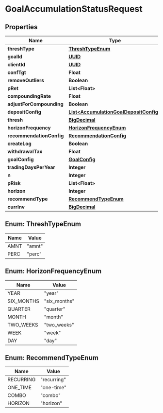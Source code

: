 
# GoalAccumulationStatusRequest

## Properties
Name | Type | Description | Notes
------------ | ------------- | ------------- | -------------
**threshType** | [**ThreshTypeEnum**](#ThreshTypeEnum) |  |  [optional]
**goalId** | [**UUID**](UUID.md) |  |  [optional]
**clientId** | [**UUID**](UUID.md) |  |  [optional]
**confTgt** | **Float** |  |  [optional]
**removeOutliers** | **Boolean** |  |  [optional]
**pRet** | **List&lt;Float&gt;** |  | 
**compoundingRate** | **Float** |  |  [optional]
**adjustForCompounding** | **Boolean** |  |  [optional]
**depositConfig** | [**List&lt;AccumulationGoalDepositConfig&gt;**](AccumulationGoalDepositConfig.md) |  |  [optional]
**thresh** | [**BigDecimal**](BigDecimal.md) |  |  [optional]
**horizonFrequency** | [**HorizonFrequencyEnum**](#HorizonFrequencyEnum) |  |  [optional]
**recommendationConfig** | [**RecommendationConfig**](RecommendationConfig.md) |  |  [optional]
**createLog** | **Boolean** |  |  [optional]
**withdrawalTax** | **Float** |  |  [optional]
**goalConfig** | [**GoalConfig**](GoalConfig.md) |  |  [optional]
**tradingDaysPerYear** | **Integer** |  |  [optional]
**n** | **Integer** |  |  [optional]
**pRisk** | **List&lt;Float&gt;** |  | 
**horizon** | **Integer** |  |  [optional]
**recommendType** | [**RecommendTypeEnum**](#RecommendTypeEnum) |  |  [optional]
**currInv** | [**BigDecimal**](BigDecimal.md) |  |  [optional]


<a name="ThreshTypeEnum"></a>
## Enum: ThreshTypeEnum
Name | Value
---- | -----
AMNT | &quot;amnt&quot;
PERC | &quot;perc&quot;


<a name="HorizonFrequencyEnum"></a>
## Enum: HorizonFrequencyEnum
Name | Value
---- | -----
YEAR | &quot;year&quot;
SIX_MONTHS | &quot;six_months&quot;
QUARTER | &quot;quarter&quot;
MONTH | &quot;month&quot;
TWO_WEEKS | &quot;two_weeks&quot;
WEEK | &quot;week&quot;
DAY | &quot;day&quot;


<a name="RecommendTypeEnum"></a>
## Enum: RecommendTypeEnum
Name | Value
---- | -----
RECURRING | &quot;recurring&quot;
ONE_TIME | &quot;one-time&quot;
COMBO | &quot;combo&quot;
HORIZON | &quot;horizon&quot;



